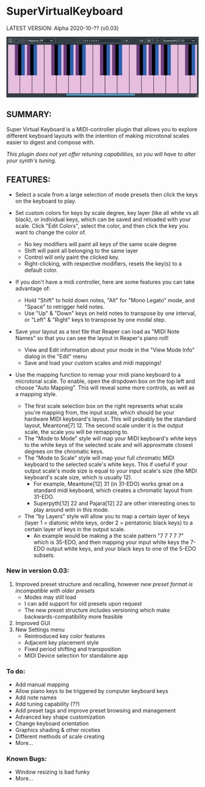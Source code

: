 # SuperVirtualKeyboard

LATEST VERSION: Alpha 2020-10-?? (v0.03)

![SuperVirtualKeyboard Preview](/Resources/SVK-SuperPyth22-Preview.png)

## SUMMARY:

Super Virtual Keyboard is a MIDI-controller plugin that allows you to explore different keyboard layouts with the intention of making microtonal scales easier to digest and compose with.

*This plugin does not yet offer retuning capabilities, so you will have to alter your synth's tuning.*

## FEATURES:
* Select a scale from a large selection of mode presets then click the keys on the keyboard to play.

* Set custom colors for keys by scale degree, key layer (like all white vs all black), or individual keys, which can be saved and reloaded with your scale. Click "Edit Colors", select the color, and then click the key you want to change the color of.
  * No key modifiers will paint all keys of the same scale degree
  * Shift will paint all belonging to the same layer
  * Control will only paint the clicked key.
  * Right-clicking, with respective modifiers, resets the key(s) to a default color.

* If you don't have a midi controller, here are some features you can take advantage of:
  * Hold "Shift" to hold down notes, "Alt" for "Mono Legato" mode, and "Space" to retrigger held notes.
  * Use "Up" & "Down" keys on held notes to transpose by one interval, or "Left" & "Right" keys to transpose by one modal step. 

* Save your layout as a text file that Reaper can load as "MIDI Note Names" so that you can see the layout in Reaper's piano roll!    
  * View and Edit information about your mode in the "View Mode Info" dialog in the "Edit" menu
  * Save and load your custom scales and midi mappings!

* Use the mapping function to remap your midi piano keyboard to a microtonal scale. To enable, open the dropdown box on the top left and choose "Auto Mapping". This will reveal some more controls, as well as a mapping style.
  * The first scale selection box on the right represents what scale you're mapping from, the input scale, which should be your hardware MIDI keyboard's layout. This will probably be the standard layout, Meantone[7] 12. The second scale under it is the output scale, the scale you will be remapping to.
  * The "Mode to Mode" style will map your MIDI keyboard's white keys to the white keys of the selected scale and will approxmate closest degrees on the chromatic keys.
  * The "Mode to Scale" style will map your full chromatic MIDI keyboard to the selected scale's white keys. This if useful if your output scale's mode size is equal to your input scale's size (the MIDI keyboard's scale size, which is usually 12).
    * For example, Meantone[12] 31 (in 31-EDO) works great on a standard midi keyboard, which creates a chromatic layout from 31-EDO.
    * Superpyth[12] 22 and Pajara[12] 22 are other interesting ones to play around with in this mode.
  * The "by Layers" style will allow you to map a certain layer of keys (layer 1 = diatonic white keys, order 2 = pentatonic black keys) to a certain layer of keys in the output scale.
    * An example would be making a the scale pattern "7 7 7 7 7" which is 35-EDO, and then mapping your input white keys the 7-EDO output white keys, and your black keys to one of the 5-EDO subsets.

### New in version 0.03:
1. Improved preset structure and recalling, however *new preset format is incompatible with older presets*
   * Modes may still load
   * I can add support for old presets upon request
   * The new preset structure includes versioning which make backwards-compatibility more feasible
1. Improved GUI
1. New Settings menu
   * Reintroduced key color features
   * Adjacent key placement style
   * Fixed period shifting and transposition
   * MIDI Device selection for standalone app

### To do:
* Add manual mapping
* Allow piano keys to be triggered by computer keyboard keys
* Add note names
* Add tuning capability (??)
* Add preset tags and improve preset browsing and management
* Advanced key shape customization
* Change keyboard orientation
* Graphics shading & other niceties
* Different methods of scale creating
* More...

### Known Bugs:
 - Window resizing is bad funky
 - More...

